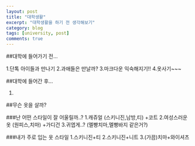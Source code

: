 ```yaml
---
layout: post
title: "대학생활"
excerpt: "대학생활을 하기 전 생각해보기"
category: blog
tags: [university, post]
comments: true
---
```



##대학에 들어가기 전...

1.단톡 아이들과 만나기
2.과애들은 만날까?
3.마크다운 익숙해지기!!
4.옷사기~~~

##대학에 들어간 후...

1.




##무슨 옷을 살까?

###난 어떤 스타일이 잘 어울릴까..?
1.캐쥬얼 (스키니진,남방,티) +코트
2.여성스러운 옷 (원피스,치마) +가디건
3.귀엽게..? (멜빵치마,멜빵바지 같은거?)


###내가 주로 입는 옷 스타일
1.스키니진+티
2.스키니진+니트
3.(가끔)치마+와이셔츠



